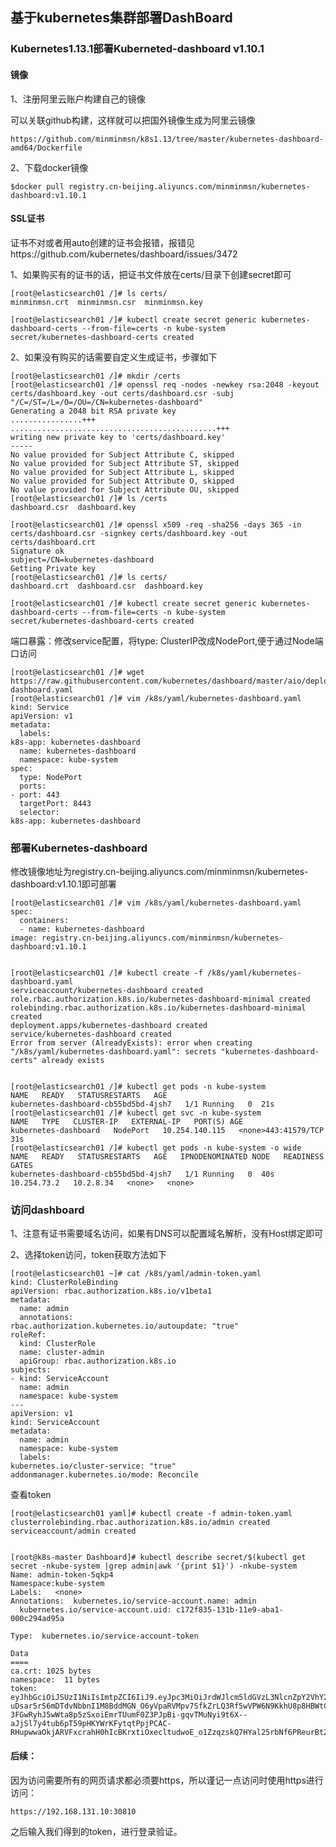## 基于kubernetes集群部署DashBoard

### Kubernetes1.13.1部署Kuberneted-dashboard v1.10.1



#### 镜像
1、注册阿里云账户构建自己的镜像

可以关联github构建，这样就可以把国外镜像生成为阿里云镜像

    https://github.com/minminmsn/k8s1.13/tree/master/kubernetes-dashboard-amd64/Dockerfile

2、下载docker镜像

    $docker pull registry.cn-beijing.aliyuncs.com/minminmsn/kubernetes-dashboard:v1.10.1

#### SSL证书

证书不对或者用auto创建的证书会报错，报错见https://github.com/kubernetes/dashboard/issues/3472

1、如果购买有的证书的话，把证书文件放在certs/目录下创建secret即可

    [root@elasticsearch01 /]# ls certs/
    minminmsn.crt  minminmsn.csr  minminmsn.key
    
    [root@elasticsearch01 /]# kubectl create secret generic kubernetes-dashboard-certs --from-file=certs -n kube-system
    secret/kubernetes-dashboard-certs created


2、如果没有购买的话需要自定义生成证书，步骤如下

    [root@elasticsearch01 /]# mkdir /certs
    [root@elasticsearch01 /]# openssl req -nodes -newkey rsa:2048 -keyout certs/dashboard.key -out certs/dashboard.csr -subj "/C=/ST=/L=/O=/OU=/CN=kubernetes-dashboard"
    Generating a 2048 bit RSA private key
    ................+++
    ..............................................+++
    writing new private key to 'certs/dashboard.key'
    -----
    No value provided for Subject Attribute C, skipped
    No value provided for Subject Attribute ST, skipped
    No value provided for Subject Attribute L, skipped
    No value provided for Subject Attribute O, skipped
    No value provided for Subject Attribute OU, skipped
    [root@elasticsearch01 /]# ls /certs
    dashboard.csr  dashboard.key
    
    [root@elasticsearch01 /]# openssl x509 -req -sha256 -days 365 -in certs/dashboard.csr -signkey certs/dashboard.key -out certs/dashboard.crt
    Signature ok
    subject=/CN=kubernetes-dashboard
    Getting Private key
    [root@elasticsearch01 /]# ls certs/
    dashboard.crt  dashboard.csr  dashboard.key
    
    [root@elasticsearch01 /]# kubectl create secret generic kubernetes-dashboard-certs --from-file=certs -n kube-system
    secret/kubernetes-dashboard-certs created

端口暴露：修改service配置，将type: ClusterIP改成NodePort,便于通过Node端口访问

    [root@elasticsearch01 /]# wget https://raw.githubusercontent.com/kubernetes/dashboard/master/aio/deploy/recommended/kubernetes-dashboard.yaml
    [root@elasticsearch01 /]# vim /k8s/yaml/kubernetes-dashboard.yaml 
    kind: Service
    apiVersion: v1
    metadata:
      labels:
    k8s-app: kubernetes-dashboard
      name: kubernetes-dashboard
      namespace: kube-system
    spec:
      type: NodePort
      ports:
    - port: 443
      targetPort: 8443
      selector:
    k8s-app: kubernetes-dashboard

### 部署Kubernetes-dashboard
修改镜像地址为registry.cn-beijing.aliyuncs.com/minminmsn/kubernetes-dashboard:v1.10.1即可部署


    [root@elasticsearch01 /]# vim /k8s/yaml/kubernetes-dashboard.yaml 
    spec:
      containers:
      - name: kubernetes-dashboard
    image: registry.cn-beijing.aliyuncs.com/minminmsn/kubernetes-dashboard:v1.10.1
    
    
    [root@elasticsearch01 /]# kubectl create -f /k8s/yaml/kubernetes-dashboard.yaml 
    serviceaccount/kubernetes-dashboard created
    role.rbac.authorization.k8s.io/kubernetes-dashboard-minimal created
    rolebinding.rbac.authorization.k8s.io/kubernetes-dashboard-minimal created
    deployment.apps/kubernetes-dashboard created
    service/kubernetes-dashboard created
    Error from server (AlreadyExists): error when creating "/k8s/yaml/kubernetes-dashboard.yaml": secrets "kubernetes-dashboard-certs" already exists
    
    
    [root@elasticsearch01 /]# kubectl get pods -n kube-system
    NAME   READY   STATUSRESTARTS   AGE
    kubernetes-dashboard-cb55bd5bd-4jsh7   1/1 Running   0  21s
    [root@elasticsearch01 /]# kubectl get svc -n kube-system
    NAME   TYPE   CLUSTER-IP   EXTERNAL-IP   PORT(S) AGE
    kubernetes-dashboard   NodePort   10.254.140.115   <none>443:41579/TCP   31s
    [root@elasticsearch01 /]# kubectl get pods -n kube-system -o wide
    NAME   READY   STATUSRESTARTS   AGE   IPNODENOMINATED NODE   READINESS GATES
    kubernetes-dashboard-cb55bd5bd-4jsh7   1/1 Running   0  40s   10.254.73.2   10.2.8.34   <none>   <none>
    
### 访问dashboard

1、注意有证书需要域名访问，如果有DNS可以配置域名解析，没有Host绑定即可

2、选择token访问，token获取方法如下

    [root@elasticsearch01 ~]# cat /k8s/yaml/admin-token.yaml 
    kind: ClusterRoleBinding
    apiVersion: rbac.authorization.k8s.io/v1beta1
    metadata:
      name: admin
      annotations:
    rbac.authorization.kubernetes.io/autoupdate: "true"
    roleRef:
      kind: ClusterRole
      name: cluster-admin
      apiGroup: rbac.authorization.k8s.io
    subjects:
    - kind: ServiceAccount
      name: admin
      namespace: kube-system
    ---
    apiVersion: v1
    kind: ServiceAccount
    metadata:
      name: admin
      namespace: kube-system
      labels:
    kubernetes.io/cluster-service: "true"
    addonmanager.kubernetes.io/mode: Reconcile
    
查看token

    [root@elasticsearch01 yaml]# kubectl create -f admin-token.yaml 
    clusterrolebinding.rbac.authorization.k8s.io/admin created
    serviceaccount/admin created


    [root@k8s-master Dashboard]# kubectl describe secret/$(kubectl get secret -nkube-system |grep admin|awk '{print $1}') -nkube-system
    Name: admin-token-5qkp4
    Namespace:kube-system
    Labels:   <none>
    Annotations:  kubernetes.io/service-account.name: admin
      kubernetes.io/service-account.uid: c172f835-131b-11e9-aba1-000c294ad95a
    
    Type:  kubernetes.io/service-account-token
    
    Data
    ====
    ca.crt: 1025 bytes
    namespace:  11 bytes
    token:  eyJhbGciOiJSUzI1NiIsImtpZCI6IiJ9.eyJpc3MiOiJrdWJlcm5ldGVzL3NlcnZpY2VhY2NvdW50Iiwia3ViZXJuZXRlcy5pby9zZXJ2aWNlYWNjb3VudC9uYW1lc3BhY2UiOiJrdWJlLXN5c3RlbSIsImt1YmVybmV0ZXMuaW8vc2VydmljZWFjY291bnQvc2VjcmV0Lm5hbWUiOiJhZG1pbi10b2tlbi01cWtwNCIsImt1YmVybmV0ZXMuaW8vc2VydmljZWFjY291bnQvc2VydmljZS1hY2NvdW50Lm5hbWUiOiJhZG1pbiIsImt1YmVybmV0ZXMuaW8vc2VydmljZWFjY291bnQvc2VydmljZS1hY2NvdW50LnVpZCI6ImMxNzJmODM1LTEzMWItMTFlOS1hYmExLTAwMGMyOTRhZDk1YSIsInN1YiI6InN5c3RlbTpzZXJ2aWNlYWNjb3VudDprdWJlLXN5c3RlbTphZG1pbiJ9.UctdJougnSQxTk44Rq_UVb5Fco9qoInlPDvQniBnaPeOh1Uc1YOjU6Mp-uDsar5rS6mDTdvNbbnI1M8BddMGN_O6yVpaRVMpv7SfkZrLQ3Rf5wVPW6N9KkhU8p8HBWtCiBJnIOFgF0ivPwckKOAAN5-3FGwRyhJ5wWta8p5zSxoiEmrTUumF0Z3PJpBi-gqvTMuNyi9t6X--aJjSl7y4tub6pT59pHKYWrKFytqtPpjPCAC-RHupwwaOkjARVFxcrahH0hIcBKrxtiOxecltudwoE_o1ZzqzskQ7HYal25rbNf6PReurBt26wipPJqr7dO7LcO8j2ObPrrDLGC4WKw


#### 后续：
因为访问需要所有的网页请求都必须要https，所以谨记一点访问时使用https进行访问：

    https://192.168.131.10:30810
之后输入我们得到的token，进行登录验证。
